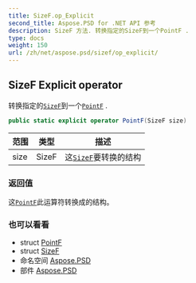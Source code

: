```yaml
---
title: SizeF.op_Explicit
second_title: Aspose.PSD for .NET API 参考
description: SizeF 方法. 转换指定的SizeF到一个PointF .
type: docs
weight: 150
url: /zh/net/aspose.psd/sizef/op_explicit/
---
```

## SizeF Explicit operator

转换指定的[`SizeF`](../)到一个[`PointF`](../../pointf/) .

```csharp
public static explicit operator PointF(SizeF size)
```

| 范围 | 类型 | 描述 |
| --- | --- | --- |
| size | SizeF | 这[`SizeF`](../)要转换的结构 |

### 返回值

这[`PointF`](../../pointf/)此运算符转换成的结构。

### 也可以看看

* struct [PointF](../../pointf/)
* struct [SizeF](../)
* 命名空间 [Aspose.PSD](../../sizef/)
* 部件 [Aspose.PSD](../../../)


